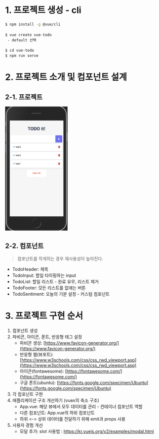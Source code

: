 # 1. 프로젝트 생성 - cli

```bash
$ npm install -g @vue/cli

$ vue create vue-todo
 - default 선택 

$ cd vue-todo
$ npm run serve
```

# 2. 프로젝트 소개 및 컴포넌트 설계

## 2-1. 프로젝트
<img src="./md/1.png" width="40%" >

## 2-2. 컴포넌트

> 컴포넌트를 작게하는 경우 재사용성이 높아진다.

- TodoHeader: 제목
- TodoInput: 할일 타이핑하는 input
- TodoList: 할일 리스트 - 완료 유무, 리스트 제거
- TodoFooter: 모든 리스트를 없애는 버튼
- TodoSentiment: 오늘의 기분 설정 - 커스텀 컴포넌트 

# 3. 프로젝트 구현 순서
1. 컴포넌트 생성 
2. 파비콘, 아이콘, 폰트, 반응형 태그 설정 
    - 파비콘 생성: [https://www.favicon-generator.org/](https://www.favicon-generator.org/)
    - 반응형 웹(뷰포트): [https://www.w3schools.com/css/css_rwd_viewport.asp](https://www.w3schools.com/css/css_rwd_viewport.asp)
    - 아이콘(fontawesome): [https://fontawesome.com/](https://fontawesome.com/)
    - 구글 폰트(ubuntu): [https://fonts.google.com/specimen/Ubuntu](https://fonts.google.com/specimen/Ubuntu)
3. 각 컴포넌트 구현
4. 애플리케이션 구조 개선하기 (vuex의 축소 구조)
    - App.vue: 해당 뷰에서 모두 데이터를 관리 - 컨테이너 컴포넌트 역할
    - 다른 컴포넌트: App.vue의 하위 컴포넌트 
    - 하위 <-> 상위 데이터를 전달하기 위해 emit과 props 사용 
5. 사용자 경험 개선 
    - 모달 추가: slot 사용법 : https://kr.vuejs.org/v2/examples/modal.html